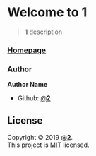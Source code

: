 Welcome to __1__
===

> __1__ description

### [Homepage](https://github.com/__2__/__1__)


### Author
 
**Author Name**

* Github: [@__2__](https://github.com/__2__)

## License

Copyright © 2019 [@__2__](https://github.com/__2__).  
This project is [MIT](https://github.com/__2__/__1__/LICENSE) licensed.

